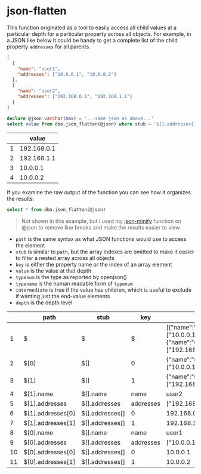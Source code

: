 # json-flatten

This function originated as a tool to easily access all child values at a particular depth for a particular property across all objects. For example, in a JSON like below it could be handy to get a complete list of the child property `addresses` for all parents.

```JSON
[
  {
    "name": "user1",
    "addresses": ["10.0.0.1", "10.0.0.2"]
  },
  {
    "name": "user2",
    "addresses": ["192.168.0.1", "192.168.1.1"]
  }
]
```

```SQL
declare @json varchar(max) = '...same json as above...'
select value from dbo.json_flatten(@json) where stub = '$[].addresses[]' 
```

||value|
|---|---|
|1|192.168.0.1|
|2|192.168.1.1|
|3|10.0.0.1|
|4|10.0.0.2|

If you examine the raw output of the function you can see how it organizes the results:

```SQL
select * from dbo.json_flatten(@json)
```
>Not shown in this example, but I used my [json-minify](/json-minify/) function on @json to remove line breaks and make the results easier to view.

- `path` is the same syntax as what JSON functions would use to access the element
- `stub` is similar to `path`, but the array indexes are omitted to make it easier to filter a nested array across all objects
- `key` is either the property name or the index of an array element
- `value` is the value at that depth
- `typenum` is the type as reported by openjson()
- `typename` is the human readable form of `typenum`
- `intermediate` is true if the value has children, which is useful to exclude if wanting just the end-value elements
- `depth` is the depth level

||path|stub|key|value|typenum|typename|intermediate|depth|
|---|---|---|---|---|---|---|---|---|
|1|$|$|$|[{&quot;name&quot;:&quot;user1&quot;,&quot;addresses&quot;:[&quot;10.0.0.1&quot;,&quot;10.0.0.2&quot;]},{&quot;name&quot;:&quot;user2&quot;,&quot;addresses&quot;:[&quot;192.168.0.1&quot;,&quot;192.168.1.1&quot;]}]|4|array|1|0|
|2|$[0]|$[]|0|{&quot;name&quot;:&quot;user1&quot;,&quot;addresses&quot;:[&quot;10.0.0.1&quot;,&quot;10.0.0.2&quot;]}|5|object|1|1|
|3|$[1]|$[]|1|{&quot;name&quot;:&quot;user2&quot;,&quot;addresses&quot;:[&quot;192.168.0.1&quot;,&quot;192.168.1.1&quot;]}|5|object|1|1|
|4|$[1].name|$[].name|name|user2|1|string|0|2|
|5|$[1].addresses|$[].addresses|addresses|[&quot;192.168.0.1&quot;,&quot;192.168.1.1&quot;]|4|array|1|2|
|6|$[1].addresses[0]|$[].addresses[]|0|192.168.0.1|1|string|0|3|
|7|$[1].addresses[1]|$[].addresses[]|1|192.168.1.1|1|string|0|3|
|8|$[0].name|$[].name|name|user1|1|string|0|2|
|9|$[0].addresses|$[].addresses|addresses|[&quot;10.0.0.1&quot;,&quot;10.0.0.2&quot;]|4|array|1|2|
|10|$[0].addresses[0]|$[].addresses[]|0|10.0.0.1|1|string|0|3|
|11|$[0].addresses[1]|$[].addresses[]|1|10.0.0.2|1|string|0|3|
